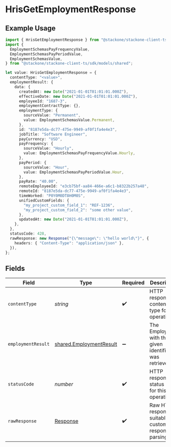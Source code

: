 # HrisGetEmploymentResponse

## Example Usage

```typescript
import { HrisGetEmploymentResponse } from "@stackone/stackone-client-ts/sdk/models/operations";
import {
  EmploymentSchemasPayFrequencyValue,
  EmploymentSchemasPayPeriodValue,
  EmploymentSchemasValue,
} from "@stackone/stackone-client-ts/sdk/models/shared";

let value: HrisGetEmploymentResponse = {
  contentType: "<value>",
  employmentResult: {
    data: {
      createdAt: new Date("2021-01-01T01:01:01.000Z"),
      effectiveDate: new Date("2021-01-01T01:01:01.000Z"),
      employeeId: "1687-3",
      employmentContractType: {},
      employmentType: {
        sourceValue: "Permanent",
        value: EmploymentSchemasValue.Permanent,
      },
      id: "8187e5da-dc77-475e-9949-af0f1fa4e4e3",
      jobTitle: "Software Engineer",
      payCurrency: "USD",
      payFrequency: {
        sourceValue: "Hourly",
        value: EmploymentSchemasPayFrequencyValue.Hourly,
      },
      payPeriod: {
        sourceValue: "Hour",
        value: EmploymentSchemasPayPeriodValue.Hour,
      },
      payRate: "40.00",
      remoteEmployeeId: "e3cb75bf-aa84-466e-a6c1-b8322b257a48",
      remoteId: "8187e5da-dc77-475e-9949-af0f1fa4e4e3",
      timeWorked: "P0Y0M0DT8H0M0S",
      unifiedCustomFields: {
        "my_project_custom_field_1": "REF-1236",
        "my_project_custom_field_2": "some other value",
      },
      updatedAt: new Date("2021-01-01T01:01:01.000Z"),
    },
  },
  statusCode: 428,
  rawResponse: new Response("{\"message\": \"hello world\"}", {
    headers: { "Content-Type": "application/json" },
  }),
};
```

## Fields

| Field                                                                     | Type                                                                      | Required                                                                  | Description                                                               |
| ------------------------------------------------------------------------- | ------------------------------------------------------------------------- | ------------------------------------------------------------------------- | ------------------------------------------------------------------------- |
| `contentType`                                                             | *string*                                                                  | :heavy_check_mark:                                                        | HTTP response content type for this operation                             |
| `employmentResult`                                                        | [shared.EmploymentResult](../../../sdk/models/shared/employmentresult.md) | :heavy_minus_sign:                                                        | The Employment with the given identifier was retrieved.                   |
| `statusCode`                                                              | *number*                                                                  | :heavy_check_mark:                                                        | HTTP response status code for this operation                              |
| `rawResponse`                                                             | [Response](https://developer.mozilla.org/en-US/docs/Web/API/Response)     | :heavy_check_mark:                                                        | Raw HTTP response; suitable for custom response parsing                   |
